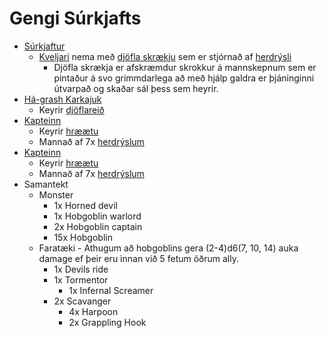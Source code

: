 # Gengi Súrkjafts

- [Súrkjaftur](https://www.dndbeyond.com/monsters/horned-devil)
  - [Kveljari](https://www.dndbeyond.com/vehicles/tormentor) nema með 
    [djöfla skrækju](
    https://www.dndbeyond.com/sources/bgdia/infernal-war-machines#InfernalScreamer)
    sem er stjórnað af [herdrýsli](https://www.dndbeyond.com/monsters/hobgoblin)
    - Djöfla skrækja er afskræmdur skrokkur á mannskepnum sem er pintaður á 
      svo grimmdarlega að með hjálp galdra er þjáninginni útvarpað og skaðar
      sál þess sem heyrir.
- [Há-grash Karkajuk](https://www.dndbeyond.com/monsters/hobgoblin-warlord)
  - Keyrir [djöflareið](https://www.dndbeyond.com/vehicles/devils-ride)
- [Kapteinn](https://www.dndbeyond.com/monsters/hobgoblin-warlord)
  - Keyrir [hræætu](https://www.dndbeyond.com/vehicles/devils-ride)
  - Mannað af 7x [herdrýslum](https://www.dndbeyond.com/monsters/hobgoblin)
- [Kapteinn](https://www.dndbeyond.com/monsters/hobgoblin-warlord)
  - Keyrir [hræætu](https://www.dndbeyond.com/vehicles/devils-ride)
  - Mannað af 7x [herdrýslum](https://www.dndbeyond.com/monsters/hobgoblin)
- Samantekt
  - Monster
    - 1x Horned devil
    - 1x Hobgoblin warlord
    - 2x Hobgoblin captain
    - 15x Hobgoblin
  - Faratæki - Athugum að hobgoblins gera (2-4)d6(7, 10, 14) auka damage ef 
    þeir eru innan við 5 fetum öðrum ally.
    - 1x Devils ride
    - 1x Tormentor
      - 1x Infernal Screamer
    - 2x Scavanger
      - 4x Harpoon
      - 2x Grappling Hook